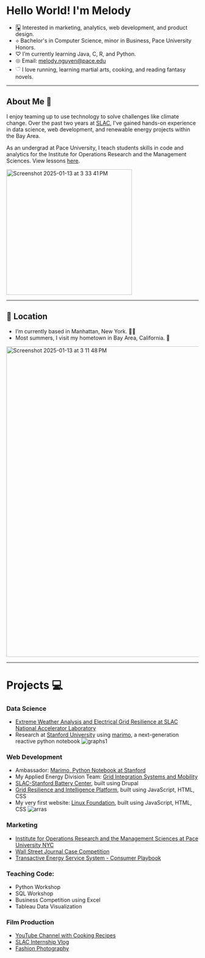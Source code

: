 # Hello World! I'm Melody

- 🂱 Interested in marketing, analytics, web development, and product design.
- ⟡ Bachelor's in Computer Science, minor in Business, Pace University Honors.
- ♡ I’m currently learning Java, C, R, and Python.
- 𑁍 Email: melody.nguyen@pace.edu
- 𓎩 I love running, learning martial arts, cooking, and reading fantasy novels.

____________________________________________________________________________________

## About Me 🧸

I enjoy teaming up to use technology to solve challenges like climate change. Over the past two years at [SLAC](https://www6.slac.stanford.edu/), I’ve gained hands-on experience in data science, web development, and renewable energy projects within the Bay Area. 

As an undergrad at Pace University, I teach students skills in code and analytics for the Institute for Operations Research and the Management Sciences. View lessons [here]().

<img width="329" alt="Screenshot 2025-01-13 at 3 33 41 PM" src="https://github.com/user-attachments/assets/71c9dee8-e606-48f7-b92d-17f8779441a0" />

____________________________________________________________________________________

## 📍 Location

- I’m currently based in Manhattan, New York. 🗽🌃
- Most summers, I visit my hometown in Bay Area, California. 🌁

<img width="814" alt="Screenshot 2025-01-13 at 3 11 48 PM" src="https://github.com/user-attachments/assets/e3c2d417-e8b4-40e7-b4c8-c958ff015a70" />

____________________________________________________________________________________

# Projects 💻

### Data Science 
- [Extreme Weather Analysis and Electrical Grid Resilience at SLAC National Accelerator Laboratory](https://github.com/user-attachments/files/18403394/ResearchReport.pdf)
- Research at [Stanford University](https://marimo.sites.stanford.edu/blog/data-visualization) using [marimo](https://marimo.io/), a next-generation reactive python notebook
![graphs1](https://github.com/user-attachments/assets/089c8e0a-c27d-441a-be9d-3b4eefdf8dcf)


### Web Development
- Ambassador: [Marimo, Python Notebook at Stanford](https://marimo.sites.stanford.edu/)
- My Applied Energy Division Team: [Grid Integration Systems and Mobility](https://gismo.slac.stanford.edu/)
- [SLAC-Stanford Battery Center](https://batterycenter.slac.stanford.edu/), built using Drupal
- [Grid Resilience and Intelligence Platform](https://www.grip.energy/), built using JavaScript, HTML, CSS
- My very first website: [Linux Foundation](https://www.arras.energy/), built using JavaScript, HTML, CSS
![arras](https://github.com/user-attachments/assets/f30ea98a-eb8d-4d21-ad3f-b8e0db4dbca8)


### Marketing
- [Institute for Operations Research and the Management Sciences at Pace University NYC](https://www.instagram.com/informs_pace/)
- [Wall Street Journal Case Competition](https://www.canva.com/design/DAFUr-YZt0I/reH7RhIx1Jf9DCKXKRvlHA/view?)
- [Transactive Energy Service System - Consumer Playbook](https://www.canva.com/design/DAFgsSLel8E/q1u12uTSfEgrS1q12E98cw/view?utm_content=DAFgsSLel8E&utm_campaign=designshare&utm_medium=link&utm_source=editor)

### Teaching Code:
- Python Workshop
- SQL Workshop
- Business Competition using Excel
- Tableau Data Visualization 

### Film Production
- [YouTube Channel with Cooking Recipes](https://youtu.be/TlLcZlZ7lXs?si=hyc60lgurqc4aObD)
- [SLAC Internship Vlog](https://youtu.be/oxeknPHwEeU?si=tUQ30eyrQp19kp8o)
- [Fashion Photography](https://www.instagram.com/p/C0aaOOmupTB/?utm_source=ig_web_copy_link)

